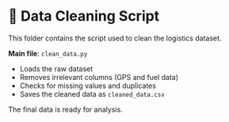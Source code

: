 # 🧼 Data Cleaning Script

This folder contains the script used to clean the logistics dataset.

**Main file**: `clean_data.py`

- Loads the raw dataset  
- Removes irrelevant columns (GPS and fuel data)  
- Checks for missing values and duplicates  
- Saves the cleaned data as `cleaned_data.csv`

The final data is ready for analysis.
